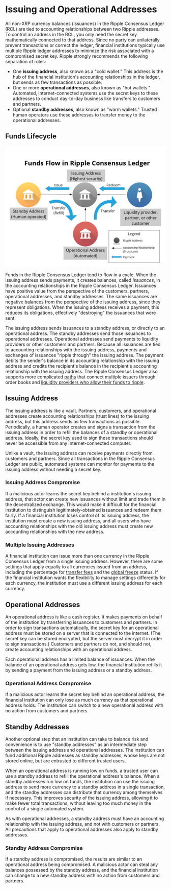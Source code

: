 # Issuing and Operational Addresses #

All non-XRP currency balances (issuances) in the Ripple Consensus Ledger (RCL) are tied to accounting relationships between two Ripple addresses. To control an address in the RCL, you only need the secret key mathematically connected to that address. Since no party can unilaterally prevent transactions or correct the ledger, financial institutions typically use multiple Ripple ledger addresses to minimize the risk associated with a compromised secret key. Ripple strongly recommends the following separation of roles:

* One **issuing address**, also known as a "cold wallet." This address is the hub of the financial institution's accounting relationships in the ledger, but sends as few transactions as possible.
* One or more **operational addresses**, also known as "hot wallets." Automated, internet-connected systems use the secret keys to these addresses to conduct day-to-day business like transfers to customers and partners.
* Optional **standby addresses**, also known as "warm wallets." Trusted human operators use these addresses to transfer money to the operational addresses.

## Funds Lifecycle ##

[![Diagram: Funds flow from the issuing address to standby addresses, to operational addresses, to customer and partner addresses, and finally back to the issuing address.](img/funds_flow_diagram.png)](img/funds_flow_diagram.png)

Funds in the Ripple Consensus Ledger tend to flow in a cycle. When the issuing address sends payments, it creates balances, called _issuances_, in the accounting relationships in the Ripple Consensus Ledger. Issuances have positive value from the perspective of the customers, partners, operational addresses, and standby addresses. The same issuances are negative balances from the perspective of the issuing address, since they represent obligations. When the issuing address receives a payment, this reduces its obligations, effectively "destroying" the issuances that were sent.

The issuing address sends issuances to a standby address, or directly to an operational address. The standby addresses send those issuances to operational addresses. Operational addresses send payments to liquidity providers or other customers and partners. Because all issuances are tied to accounting relationships with the issuing address, payments and exchanges of issuances "ripple through" the issuing address. The payment debits the sender's balance in its accounting relationship with the issuing address and credits the recipient's balance in the recipient's accounting relationship with the issuing address. The Ripple Consensus Ledger also supports more complicated [paths](concept-paths.html) that connect multiple issuers through order books and [liquidity providers who allow their funds to ripple](https://ripple.com/knowledge_center/understanding-the-noripple-flag/).

## Issuing Address ##

The issuing address is like a vault. Partners, customers, and operational addresses create accounting relationships (trust lines) to the issuing address, but this address sends as few transactions as possible. Periodically, a human operator creates and signs a transaction from the issuing address in order to refill the balances of a standby or operational address. Ideally, the secret key used to sign these transactions should never be accessible from any internet-connected computer.

Unlike a vault, the issuing address can receive payments directly from customers and partners. Since all transactions in the Ripple Consensus Ledger are public, automated systems can monitor for payments to the issuing address without needing a secret key.

### Issuing Address Compromise ###

If a malicious actor learns the secret key behind a institution's issuing address, that actor can create new issuances without limit and trade them in the decentralized exchange. This would make it difficult for the financial institution to distinguish legitimately-obtained issuances and redeem them fairly. If a financial institution loses control of its issuing address, the institution must create a new issuing address, and all users who have accounting relationships with the old issuing address must create new accounting relationships with the new address.

### Multiple Issuing Addresses ###

A financial institution can issue more than one currency in the Ripple Consensus Ledger from a single issuing address. However, there are some settings that apply equally to all currencies issued from an address, including the percentage for [transfer fees](concept-transfer-fees.html) and the [global freeze](concept-freeze.html) status. If the financial institution wants the flexibility to manage settings differently for each currency, the institution must use a different issuing address for each currency.


## Operational Addresses ##

An operational address is like a cash register. It makes payments on behalf of the institution by transferring issuances to customers and partners. In order to sign transactions automatically, the secret key for an operational address must be stored on a server that is connected to the internet. (The secret key can be stored encrypted, but the server must decrypt it in order to sign transactions.) Customers and partners do not, and should not, create accounting relationships with an operational address.

Each operational address has a limited balance of issuances. When the balance of an operational address gets low, the financial institution refills it by sending a payment from the issuing address or a standby address.

### Operational Address Compromise ###

If a malicious actor learns the secret key behind an operational address, the financial institution can only lose as much currency as that operational address holds. The institution can switch to a new operational address with no action from customers and partners.


## Standby Addresses ##

Another optional step that an institution can take to balance risk and convenience is to use "standby addresses" as an intermediate step between the issuing address and operational addresses. The institution can fund additional Ripple addresses as standby addresses, whose keys are not stored online, but are entrusted to different trusted users.

When an operational address is running low on funds, a trusted user can use a standby address to refill the operational address's balance. When a standby addresses run low on funds, the institution can use the issuing address to send more currency to a standby address in a single transaction, and the standby addresses can distribute that currency among themselves if necessary. This improves security of the issuing address, allowing it to make fewer total transactions, without leaving too much money in the control of a single automated system.

As with operational addresses, a standby address must have an accounting relationship with the issuing address, and not with customers or partners. All precautions that apply to operational addresses also apply to standby addresses.

### Standby Address Compromise ###

If a standby address is compromised, the results are similar to an operational address being compromised. A malicious actor can steal any balances possessed by the standby address, and the financial institution can change to a new standby address with no action from customers and partners.
